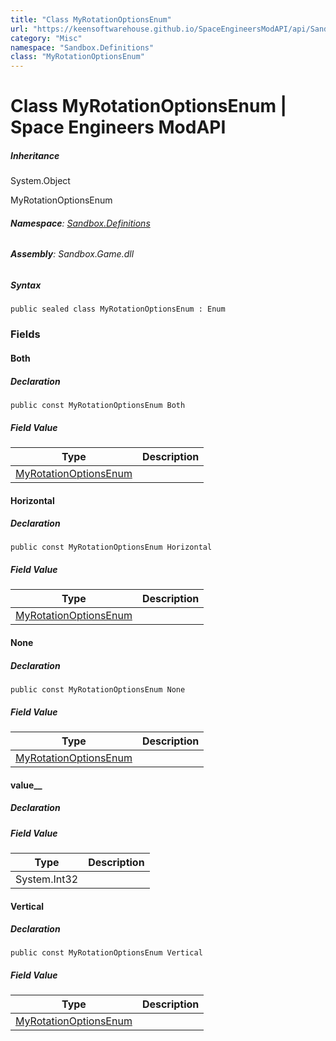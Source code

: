 ```yaml
---
title: "Class MyRotationOptionsEnum"
url: "https://keensoftwarehouse.github.io/SpaceEngineersModAPI/api/Sandbox.Definitions.MyRotationOptionsEnum.html"
category: "Misc"
namespace: "Sandbox.Definitions"
class: "MyRotationOptionsEnum"
---
```


# Class MyRotationOptionsEnum | Space Engineers ModAPI

##### Inheritance

System.Object

MyRotationOptionsEnum

###### **Namespace**: [Sandbox.Definitions](https://keensoftwarehouse.github.io/SpaceEngineersModAPI/api/Sandbox.Definitions.html)

###### **Assembly**: Sandbox.Game.dll

##### Syntax

```
public sealed class MyRotationOptionsEnum : Enum
```

### Fields

#### Both

##### Declaration

```
public const MyRotationOptionsEnum Both
```

##### Field Value

| Type | Description |
| --- | --- |
| [MyRotationOptionsEnum](https://keensoftwarehouse.github.io/SpaceEngineersModAPI/api/Sandbox.Definitions.MyRotationOptionsEnum.html) |     |

#### Horizontal

##### Declaration

```
public const MyRotationOptionsEnum Horizontal
```

##### Field Value

| Type | Description |
| --- | --- |
| [MyRotationOptionsEnum](https://keensoftwarehouse.github.io/SpaceEngineersModAPI/api/Sandbox.Definitions.MyRotationOptionsEnum.html) |     |

#### None

##### Declaration

```
public const MyRotationOptionsEnum None
```

##### Field Value

| Type | Description |
| --- | --- |
| [MyRotationOptionsEnum](https://keensoftwarehouse.github.io/SpaceEngineersModAPI/api/Sandbox.Definitions.MyRotationOptionsEnum.html) |     |

#### value\_\_

##### Declaration

##### Field Value

| Type | Description |
| --- | --- |
| System.Int32 |     |

#### Vertical

##### Declaration

```
public const MyRotationOptionsEnum Vertical
```

##### Field Value

| Type | Description |
| --- | --- |
| [MyRotationOptionsEnum](https://keensoftwarehouse.github.io/SpaceEngineersModAPI/api/Sandbox.Definitions.MyRotationOptionsEnum.html) |     |